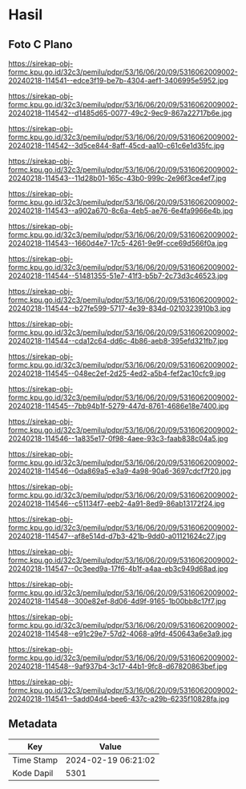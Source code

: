 # Hasil

## Foto C Plano

https://sirekap-obj-formc.kpu.go.id/32c3/pemilu/pdpr/53/16/06/20/09/5316062009002-20240218-114541--edce3f19-be7b-4304-aef1-3406995e5952.jpg

https://sirekap-obj-formc.kpu.go.id/32c3/pemilu/pdpr/53/16/06/20/09/5316062009002-20240218-114542--d1485d65-0077-49c2-9ec9-867a22717b6e.jpg

https://sirekap-obj-formc.kpu.go.id/32c3/pemilu/pdpr/53/16/06/20/09/5316062009002-20240218-114542--3d5ce844-8aff-45cd-aa10-c61c6e1d35fc.jpg

https://sirekap-obj-formc.kpu.go.id/32c3/pemilu/pdpr/53/16/06/20/09/5316062009002-20240218-114543--11d28b01-165c-43b0-999c-2e96f3ce4ef7.jpg

https://sirekap-obj-formc.kpu.go.id/32c3/pemilu/pdpr/53/16/06/20/09/5316062009002-20240218-114543--a902a670-8c6a-4eb5-ae76-6e4fa9966e4b.jpg

https://sirekap-obj-formc.kpu.go.id/32c3/pemilu/pdpr/53/16/06/20/09/5316062009002-20240218-114543--1660d4e7-17c5-4261-9e9f-cce69d566f0a.jpg

https://sirekap-obj-formc.kpu.go.id/32c3/pemilu/pdpr/53/16/06/20/09/5316062009002-20240218-114544--51481355-51e7-41f3-b5b7-2c73d3c46523.jpg

https://sirekap-obj-formc.kpu.go.id/32c3/pemilu/pdpr/53/16/06/20/09/5316062009002-20240218-114544--b27fe599-5717-4e39-834d-0210323910b3.jpg

https://sirekap-obj-formc.kpu.go.id/32c3/pemilu/pdpr/53/16/06/20/09/5316062009002-20240218-114544--cda12c64-dd6c-4b86-aeb8-395efd321fb7.jpg

https://sirekap-obj-formc.kpu.go.id/32c3/pemilu/pdpr/53/16/06/20/09/5316062009002-20240218-114545--048ec2ef-2d25-4ed2-a5b4-fef2ac10cfc9.jpg

https://sirekap-obj-formc.kpu.go.id/32c3/pemilu/pdpr/53/16/06/20/09/5316062009002-20240218-114545--7bb94b1f-5279-447d-8761-4686e18e7400.jpg

https://sirekap-obj-formc.kpu.go.id/32c3/pemilu/pdpr/53/16/06/20/09/5316062009002-20240218-114546--1a835e17-0f98-4aee-93c3-faab838c04a5.jpg

https://sirekap-obj-formc.kpu.go.id/32c3/pemilu/pdpr/53/16/06/20/09/5316062009002-20240218-114546--0da869a5-e3a9-4a98-90a6-3697cdcf7f20.jpg

https://sirekap-obj-formc.kpu.go.id/32c3/pemilu/pdpr/53/16/06/20/09/5316062009002-20240218-114546--c51134f7-eeb2-4a91-8ed9-86ab13172f24.jpg

https://sirekap-obj-formc.kpu.go.id/32c3/pemilu/pdpr/53/16/06/20/09/5316062009002-20240218-114547--af8e514d-d7b3-421b-9dd0-a01121624c27.jpg

https://sirekap-obj-formc.kpu.go.id/32c3/pemilu/pdpr/53/16/06/20/09/5316062009002-20240218-114547--0c3eed9a-17f6-4b1f-a4aa-eb3c949d68ad.jpg

https://sirekap-obj-formc.kpu.go.id/32c3/pemilu/pdpr/53/16/06/20/09/5316062009002-20240218-114548--300e82ef-8d06-4d9f-9165-1b00bb8c17f7.jpg

https://sirekap-obj-formc.kpu.go.id/32c3/pemilu/pdpr/53/16/06/20/09/5316062009002-20240218-114548--e91c29e7-57d2-4068-a9fd-450643a6e3a9.jpg

https://sirekap-obj-formc.kpu.go.id/32c3/pemilu/pdpr/53/16/06/20/09/5316062009002-20240218-114548--9af937b4-3c17-44b1-9fc8-d67820863bef.jpg

https://sirekap-obj-formc.kpu.go.id/32c3/pemilu/pdpr/53/16/06/20/09/5316062009002-20240218-114541--5add04d4-bee6-437c-a29b-6235f10828fa.jpg


## Metadata

| Key        | Value               |
| ---------- | ------------------- |
| Time Stamp | 2024-02-19 06:21:02 |
| Kode Dapil | 5301                |



